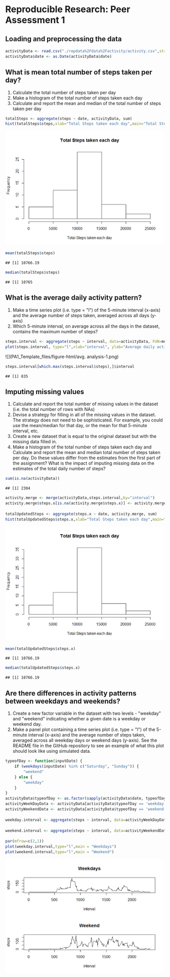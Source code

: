 # Reproducible Research: Peer Assessment 1



## Loading and preprocessing the data


```r
activityData <- read.csv("./repdata%2Fdata%2Factivity/activity.csv",stringsAsFactors = FALSE)
activityData$date <- as.Date(activityData$date)
```


## What is mean total number of steps taken per day?
  1. Calculate the total number of steps taken per day
  2. Make a histogram of the total number of steps taken each day
  3. Calculate and report the mean and median of the total number of steps taken per day


```r
totalSteps <- aggregate(steps ~ date, activityData, sum) 
hist(totalSteps$steps,xlab="Total Steps taken each day",main="Total Steps taken each day")
```

![](PA1_Template_files/figure-html/analysis-1.png)<!-- -->

```r
mean(totalSteps$steps)
```

```
## [1] 10766.19
```

```r
median(totalSteps$steps)
```

```
## [1] 10765
```


## What is the average daily activity pattern?
  1. Make a time series plot (i.e. type = "l") of the 5-minute interval (x-axis) and the average number of steps taken, averaged across all days (y-axis)
  2. Which 5-minute interval, on average across all the days in the dataset, contains the maximum number of steps?


```r
steps.interval <- aggregate(steps ~ interval, data=activityData, FUN=mean)
plot(steps.interval, type="l",xlab="interval", ylab="Average daily activity pattern of steps",  main="average number of steps")
```

![](PA1_Template_files/figure-html/avg. analysis-1.png)<!-- -->

```r
steps.interval[which.max(steps.interval$steps),]$interval
```

```
## [1] 835
```

## Imputing missing values

1. Calculate and report the total number of missing values in the dataset (i.e. the total number of rows with NAs)
2. Devise a strategy for filling in all of the missing values in the dataset. The strategy does not need to be sophisticated. For example, you could use the mean/median for that day, or the mean for that 5-minute interval, etc.
3. Create a new dataset that is equal to the original dataset but with the missing data filled in.
4. Make a histogram of the total number of steps taken each day and Calculate and report the mean and median total number of steps taken per day. Do these values differ from the estimates from the first part of the assignment? What is the impact of imputing missing data on the estimates of the total daily number of steps?


```r
sum(is.na(activityData))
```

```
## [1] 2304
```

```r
activity.merge <- merge(activityData,steps.interval,by="interval")
activity.merge$steps.x[is.na(activity.merge$steps.x)] <- activity.merge$steps.y[is.na(activity.merge$steps.x)]

totalUpdatedSteps <- aggregate(steps.x ~ date, activity.merge, sum)
hist(totalUpdatedSteps$steps.x,xlab="Total Steps taken each day",main="Total Steps taken each day")
```

![](PA1_Template_files/figure-html/imputing-1.png)<!-- -->

```r
mean(totalUpdatedSteps$steps.x)
```

```
## [1] 10766.19
```

```r
median(totalUpdatedSteps$steps.x)
```

```
## [1] 10766.19
```


## Are there differences in activity patterns between weekdays and weekends?

1. Create a new factor variable in the dataset with two levels - "weekday" and "weekend" indicating whether a given date is a weekday or weekend day.
2. Make a panel plot containing a time series plot (i.e. type = "l") of the 5-minute interval (x-axis) and the average number of steps taken, averaged across all weekday days or weekend days (y-axis). See the README file in the GitHub repository to see an example of what this plot should look like using simulated data.


```r
typeofDay <- function(inputDate) {
    if (weekdays(inputDate) %in% c("Saturday", "Sunday")) {
        "weekend"
    } else {
        "weekday"
    }
}
activityData$typeofDay <- as.factor(sapply(activityData$date, typeofDay))
activityWeekDayData <- activityData[activityData$typeofDay == 'weekday', ]
activityWeekendData <- activityData[activityData$typeofDay == 'weekend', ]

weekday.interval <- aggregate(steps ~ interval, data=activityWeekDayData, FUN=mean)

weekend.interval <- aggregate(steps ~ interval, data=activityWeekendData, FUN=mean)

par(mfrow=c(2,1))
plot(weekday.interval,type="l",main = "Weekdays")
plot(weekend.interval,type="l",main = "Weekend")
```

![](PA1_Template_files/figure-html/patterns-1.png)<!-- -->
